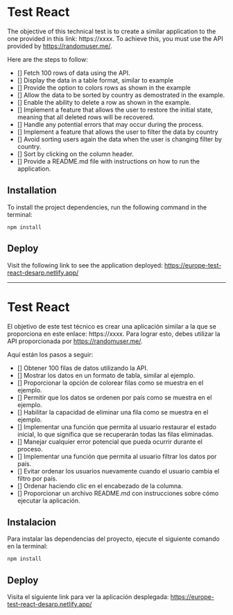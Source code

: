 # Test React

The objective of this technical test is to create a similar application to the one provided in this link: https://xxxx. To achieve this, you must use the API provided by https://randomuser.me/.

Here are the steps to follow:

- [] Fetch 100 rows of data using the API.
- [] Display the data in a table format, similar to example
- [] Provide the option to colors rows as shown in the example
- [] Allow the data to be sorted by country as demostrated in the example.
- [] Enable the ability to delete a row as shown in the example.
- [] Implement a feature that allows the user to restore the initial state, meaning that all deleted rows will be recovered.
- [] Handle any potential errors that may occur during the process.
- [] Implement a feature that allows the user to filter the data by country
- [] Avoid sorting users again the data when the user is changing filter by country.
- [] Sort by clicking on the column header.
- [] Provide a README.md file with instructions on how to run the application.

## Installation

To install the project dependencies, run the following command in the terminal:

`npm install`

## Deploy

Visit the following link to see the application deployed: https://europe-test-react-desarp.netlify.app/

---

# Test React


El objetivo de este test técnico es crear una aplicación similar a la que se proporciona en este enlace: https://xxxx. Para lograr esto, debes utilizar la API proporcionada por https://randomuser.me/.

Aquí están los pasos a seguir:

- [] Obtener 100 filas de datos utilizando la API.
- [] Mostrar los datos en un formato de tabla, similar al ejemplo.
- [] Proporcionar la opción de colorear filas como se muestra en el ejemplo.
- [] Permitir que los datos se ordenen por país como se muestra en el ejemplo.
- [] Habilitar la capacidad de eliminar una fila como se muestra en el ejemplo.
- [] Implementar una función que permita al usuario restaurar el estado inicial, lo que significa que se recuperarán todas las filas eliminadas.
- [] Manejar cualquier error potencial que pueda ocurrir durante el proceso.
- [] Implementar una función que permita al usuario filtrar los datos por país.
- [] Evitar ordenar los usuarios nuevamente cuando el usuario cambia el filtro por país.
- [] Ordenar haciendo clic en el encabezado de la columna.
- [] Proporcionar un archivo README.md con instrucciones sobre cómo ejecutar la aplicación.


## Instalacion

Para instalar las dependencias del proyecto, ejecute el siguiente comando en la terminal:

`npm install`

## Deploy

Visita el siguiente link para ver la aplicación desplegada: https://europe-test-react-desarp.netlify.app/
